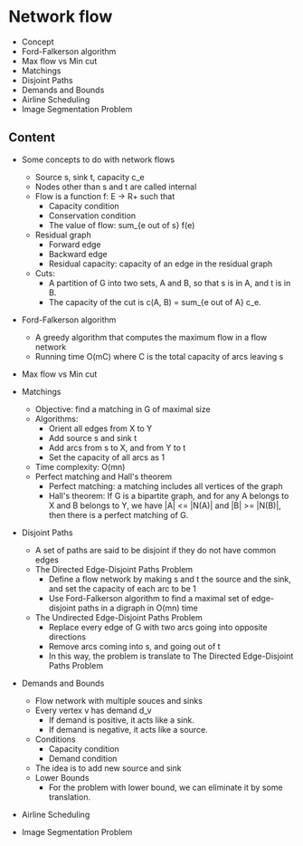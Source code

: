 # Network flow
* Concept
* Ford-Falkerson algorithm
* Max flow vs Min cut
* Matchings
* Disjoint Paths
* Demands and Bounds
* Airline Scheduling
* Image Segmentation Problem

## Content
* Some concepts to do with network flows
	* Source s, sink t, capacity c\_e
	* Nodes other than s and t are called internal
	* Flow is a function f: E -> R+ such that
		* Capacity condition
		* Conservation condition
		* The value of flow: sum_{e out of s} f(e) 
	* Residual graph
		* Forward edge
		* Backward edge
		* Residual capacity: capacity of an edge in the residual graph
	* Cuts: 
		* A partition of G into two sets, A and B, so that s is in A, and t is in B.
		* The capacity of the cut is c(A, B) = sum_{e out of A} c\_e.
		

* Ford-Falkerson algorithm
	* A greedy algorithm that computes the maximum flow in a flow network
	* Running time O(mC) where C is the total capacity of arcs leaving s

* Max flow vs Min cut

* Matchings
	* Objective: find a matching in G of maximal size
	* Algorithms:
		* Orient all edges from X to Y
		* Add source s and sink t
		* Add arcs from s to X, and from Y to t
		* Set the capacity of all arcs as 1
	* Time complexity: O(mn)
	* Perfect matching and Hall's theorem
		* Perfect matching: a matching includes all vertices of the graph
		* Hall's theorem: If G is a bipartite graph, and for any A belongs to X and B belongs to Y, we have |A| <= |N(A)| and |B| >= |N(B)|, then there is a perfect matching of G.

* Disjoint Paths
	* A set of paths are said to be disjoint if they do not have common edges
	* The Directed Edge-Disjoint Paths Problem
		* Define a flow network by making s and t the source and the sink, and set the capacity of each arc to be 1 
		* Use Ford-Falkerson algorithm to find a maximal set of edge-disjoint paths in a digraph in O(mn) time 
	* The Undirected Edge-Disjoint Paths Problem
		* Replace every edge of G with two arcs going into opposite directions
		* Remove arcs coming into s, and going out of t 
		* In this way, the problem is translate to The Directed Edge-Disjoint Paths Problem

* Demands and Bounds
	* Flow network with multiple souces and sinks
	* Every vertex v has demand d\_v
		* If demand is positive, it acts like a sink.
		* If demand is negative, it acts like a source.
	* Conditions
		* Capacity condition
		* Demand condition
	* The idea is to add new source and sink
	* Lower Bounds
		* For the problem with lower bound, we can eliminate it by some translation.  


* Airline Scheduling

* Image Segmentation Problem